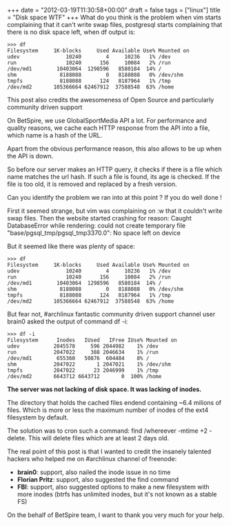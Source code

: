 +++
date = "2012-03-19T11:30:58+00:00"
draft = false
tags = ["linux"]
title = "Disk space WTF"
+++
What do you think is the problem when vim starts complaining that it can't
write swap files, postgresql starts complaining that there is no disk space
left, when df output is:

    >>> df 
    Filesystem     1K-blocks     Used Available Use% Mounted on
    udev               10240        4     10236   1% /dev
    run                10240      156     10084   2% /run
    /dev/md1        10403064  1298596   8580184  14% /
    shm              8188088        0   8188088   0% /dev/shm
    tmpfs            8188088      124   8187964   1% /tmp
    /dev/md2       105366664 62467912  37588548  63% /home

This post also credits the awesomeness of Open Source and particularly community driven support

On BetSpire, we use GlobalSportMedia API a lot. For performance and quality
reasons, we cache each HTTP response from the API into a file, which name is a
hash of the URL.

Apart from the obvious performance reason, this also allows to be up when the
API is down.

So before our server makes an HTTP query, it checks if there is a file which
name matches the url hash. If such a file is found, its age is checked. If the
file is too old, it is removed and replaced by a fresh version.

Can you identify the problem we ran into at this point ? If you do well done !

First it seemed strange, but vim was complaining on :w that it couldn't write
swap files. Then the website started crashing for reason: Caught DatabaseError
while rendering: could not create temporary file
"base/pgsql_tmp/pgsql_tmp3370.0": No space left on device

But it seemed like there was plenty of space:

    >>> df 
    Filesystem     1K-blocks     Used Available Use% Mounted on
    udev               10240        4     10236   1% /dev
    run                10240      156     10084   2% /run
    /dev/md1        10403064  1298596   8580184  14% /
    shm              8188088        0   8188088   0% /dev/shm
    tmpfs            8188088      124   8187964   1% /tmp
    /dev/md2       105366664 62467912  37588548  63% /home

But fear not, #archlinux fantastic community driven support channel user brain0 asked the output of command df -i:

    >>> df -i
    Filesystem      Inodes   IUsed   IFree IUse% Mounted on
    udev           2045578     596 2044982    1% /dev
    run            2047022     388 2046634    1% /run
    /dev/md1        655360   50876  604484    8% /
    shm            2047022       1 2047021    1% /dev/shm
    tmpfs          2047022      23 2046999    1% /tmp
    /dev/md2       6643712 6643712       0  100% /home

**The server was not lacking of disk space. It was lacking of inodes.**

The directory that holds the cached files endend containing ~6.4 milions of
files. Which is more or less the maximum number of inodes of the ext4
filesystem by default.

The solution was to cron such a command: find /whereever -mtime +2 -delete.
This will delete files which are at least 2 days old.

The real point of this post is that I wanted to credit the insanely talented
hackers who helped me on #archlinux channel of freenode:

- **brain0**: support, also nailed the inode issue in no time
- **Florian Pritz**: support, also suggested the find command
- **FBI**: support, also suggested options to make a new filesystem with more
  inodes (btrfs has unlimited inodes, but it's not known as a stable FS)

On the behalf of BetSpire team, I want to thank you very much for your help.